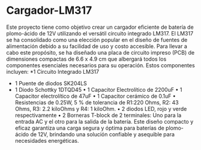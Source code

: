 # Cargador-LM317
Este proyecto tiene como objetivo crear un cargador eficiente de batería de plomo-ácido de 12V utilizando el versátil circuito integrado LM317. El LM317 se ha consolidado como una elección popular en el diseño de fuentes de alimentación debido a su facilidad de uso y costo accesible.
Para llevar a cabo este propósito, se ha diseñado una placa de circuito impreso (PCB) de dimensiones compactas de 6.6 x 4.9 cm que albergará todos los componentes esenciales necesarios para su operación. Estos componentes incluyen:
*1 Circuito Integrado LM317
*	1 Puente de diodos SK204LS
*	1 Diodo Schottky 1DTQD45
•	1 Capacitor Electrolítico de 2200uF
•	1 Capacitor electrolítico de 47uF
•	1 Capacitor cerámico de 0.1uF
•	Resistencias de 0.25W, 5 % de tolerancia de R1:220 Ohms, R2: 43 Ohms, R3: 2.2 kiloOhms y R4: 1 kiloOhm.
•	2 diodos LED, rojo y verde respectivamente
•	2 Borneras T-block de 2 terminales: Uno para la entrada AC y el otro para la salida de la batería.
Este diseño compacto y eficaz garantiza una carga segura y óptima para baterías de plomo-ácido de 12V, brindando una solución confiable y asequible para necesidades energéticas.

